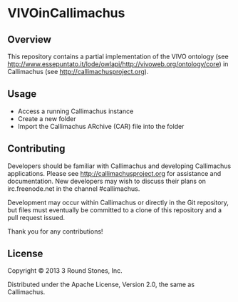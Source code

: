 VIVOinCallimachus
=================

## Overview

This repository contains a partial implementation of the VIVO ontology (see http://www.essepuntato.it/lode/owlapi/http://vivoweb.org/ontology/core) in Callimachus (see http://callimachusproject.org).

## Usage

* Access a running Callimachus instance
* Create a new folder
* Import the Callimachus ARchive (CAR) file into the folder

## Contributing

Developers should be familiar with Callimachus and developing Callimachus applications.  Please see http://callimachusproject.org for assistance and documentation.  New developers may wish to discuss their plans on irc.freenode.net in the channel #callimachus.

Development may occur within Callimachus or directly in the Git repository, but files must eventually be committed to a clone of this repository and a pull request issued.

Thank you for any contributions!

## License

Copyright © 2013 3 Round Stones, Inc.

Distributed under the Apache License, Version 2.0, the same as Callimachus.


